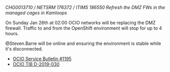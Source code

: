 
*CHG0013710 / NETSRM 176372 / ITIMS 186550 Refresh the DMZ FWs in the managed cages in Kamloops*

On Sunday Jan 26th at 02:00 OCIO networks will be replacing the DMZ firewall. Traffic to and from the OpenShift environment will stop for up to 4 hours.

@Steven.Barre will be online and ensuring the environment is stable while it's disconnected.

- [OCIO Service Bulletin #1195](https://ssbc-client.gov.bc.ca/servicenews/service_bulletin_1195.html)
- [OCIO TIB D-2019-030](https://ssbc-client.gov.bc.ca/TIBS/ViewTib.asp?Tib=D-2019-030)
